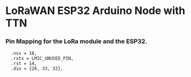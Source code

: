 # LoRaWAN ESP32 Arduino Node with TTN

### Pin Mapping for the LoRa module and the ESP32.

```shell
  .nss = 18,
  .rxtx = LMIC_UNUSED_PIN,
  .rst = 14,
  .dio = {26, 33, 32},
```
